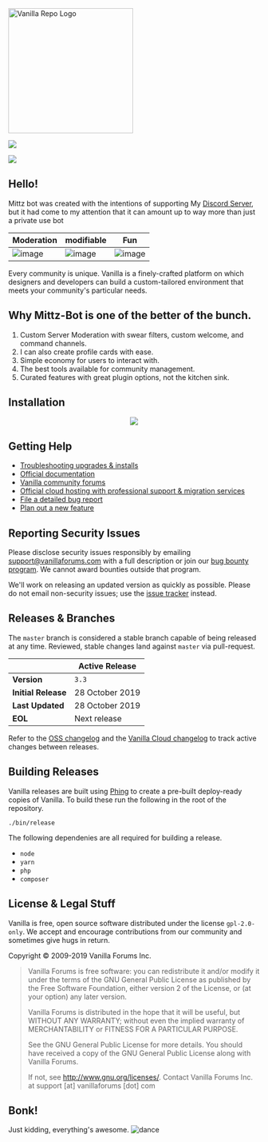 <img src="https://cdn.glitch.com/65f81ac1-5972-4a88-a61a-62585d79cfc0%2Fboxie-2048px.png" alt="Vanilla Repo Logo" height=250 width=250/>

[![](https://img.shields.io/github/license/vanilla/vanilla.svg)](https://github.com/vanilla/vanilla/blob/master/LICENSE)
<!--[![CircleCI](https://circleci.com/gh/orago/mittz-bot/tree/master.svg?style=svg)](https://circleci.com/gh/orago/mittz-bot/tree/master)-->
![](https://img.shields.io/github/commits-since/orago/mittz-bot/Vanilla_3.3.svg)

## Hello!

Mittz bot was created with the intentions of supporting My [Discord Server](https://discord.gg/zzthRpu), but it had come to my attention that it can amount up to way more than just a private use bot

| Moderation                                                                                                         | modifiable                                                                                                   | Fun                                                                                                     |
| ------------------------------------------------------------------------------------------------------------- | ------------------------------------------------------------------------------------------------------------- | ------------------------------------------------------------------------------------------------------------- |
| ![image](https://user-images.githubusercontent.com/1770056/51584623-2a9e5480-1ea4-11e9-9650-b37b0d6da609.png) | ![image](https://user-images.githubusercontent.com/1770056/51584966-8fa67a00-1ea5-11e9-8fe2-1b110035a025.png) | ![image](https://user-images.githubusercontent.com/1770056/51422470-00cfef80-1b7d-11e9-9d3f-25ada61cecea.png) |

Every community is unique. Vanilla is a finely-crafted platform on which designers and developers
can build a custom-tailored environment that meets your community's particular needs.

## Why Mittz-Bot is one of the better of the bunch.

1. Custom Server Moderation with swear filters, custom welcome, and command channels.
1. I can also create profile cards with ease.
1. Simple economy for users to interact with.
1. The best tools available for community management.
1. Curated features with great plugin options, not the kitchen sink.

## Installation

<div align="center"><a href="https://heroku.com/deploy?template=https://github.com/orago/mittz-bot" target="_blank"><img src="https://www.herokucdn.com/deploy/button.svg"></a></div>


<!--_Upgrading from an earlier version of Vanilla? See [our upgrade notes](https://docs.vanillaforums.com/developer/installation/self-hosting/#upgrading)._-->

## Getting Help

-   [Troubleshooting upgrades & installs](http://docs.vanillaforums.com/developers/troubleshooting/)
-   [Official documentation](http://docs.vanillaforums.com)
-   [Vanilla community forums](https://open.vanillaforums.com/discussions)
-   [Official cloud hosting with professional support & migration services](https://vanillaforums.com/plans)
-   [File a detailed bug report](https://github.com/vanilla/vanilla/issues/new?template=bug_report.md)
-   [Plan out a new feature](https://github.com/vanilla/vanilla/issues/new?template=new_feature.md)

## Reporting Security Issues

Please disclose security issues responsibly by emailing support@vanillaforums.com with a full description or join our [bug bounty program](https://hackerone.com/vanilla). We cannot award bounties outside that program.

We'll work on releasing an updated version as quickly as possible.
Please do not email non-security issues; use the [issue tracker](https://github.com/vanilla/vanilla/issues) instead.

## Releases & Branches

The `master` branch is considered a stable branch capable of being released at any time. Reviewed, stable changes land against `master` via pull-request.

|                     | Active Release |
| ------------------- | -------------- |
| **Version**         | `3.3`          |
| **Initial Release** | 28 October 2019 |
| **Last Updated**    | 28 October 2019 |
| **EOL**             | Next release   |

Refer to the [OSS changelog](https://docs.vanillaforums.com/developer/changelog/) and the [Vanilla Cloud changelog](https://docs.vanillaforums.com/help/releases/) to track active changes between releases.

## Building Releases

Vanilla releases are built using [Phing](https://www.phing.info/) to create a pre-built deploy-ready copies of Vanilla. To build these run the following in the root of the repository.

```
./bin/release
```

The following dependenies are all required for building a release.

-   `node`
-   `yarn`
-   `php`
-   `composer`

## License & Legal Stuff

Vanilla is free, open source software distributed under the license `gpl-2.0-only`.
We accept and encourage contributions from our community and sometimes give hugs in return.

Copyright © 2009-2019 Vanilla Forums Inc.

> Vanilla Forums is free software: you can redistribute it and/or modify it under the terms of the GNU General Public License
> as published by the Free Software Foundation, either version 2 of the License, or (at your option) any later version.
>
> Vanilla Forums is distributed in the hope that it will be useful, but WITHOUT ANY WARRANTY;
> without even the implied warranty of MERCHANTABILITY or FITNESS FOR A PARTICULAR PURPOSE.
>
> See the GNU General Public License for more details. You should have received a copy of the GNU General Public License
> along with Vanilla Forums.
>
> If not, see <http://www.gnu.org/licenses/>.
> Contact Vanilla Forums Inc. at support [at] vanillaforums [dot] com

## Bonk!

Just kidding, everything's awesome. ![dance](http://images.v-cdn.net/dance.gif)
